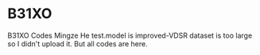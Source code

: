 # B31XO
B31XO Codes Mingze He
test.model is improved-VDSR
dataset is too large so I didn't upload it. But all codes are here.
